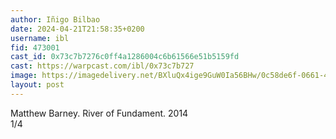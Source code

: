 ```yaml
---
author: Iñigo Bilbao
date: 2024-04-21T21:58:35+0200
username: ibl
fid: 473001
cast_id: 0x73c7b7276c0ff4a1286004c6b61566e51b5159fd
cast: https://warpcast.com/ibl/0x73c7b727
image: https://imagedelivery.net/BXluQx4ige9GuW0Ia56BHw/0c58de6f-0661-4ff5-1331-5ade03740000/original
layout: post
---
```

Matthew Barney. River of Fundament. 2014  
1/4  

<img src='https://imagedelivery.net/BXluQx4ige9GuW0Ia56BHw/0c58de6f-0661-4ff5-1331-5ade03740000/original' alt='' referrerpolicy='no-referrer'/>